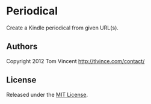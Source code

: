 # Periodical

Create a Kindle periodical from given URL(s).

## Authors

Copyright 2012 Tom Vincent <http://tlvince.com/contact/>

## License

Released under the [MIT License][license].

  [license]: http://tlvince.mit-license.org/
